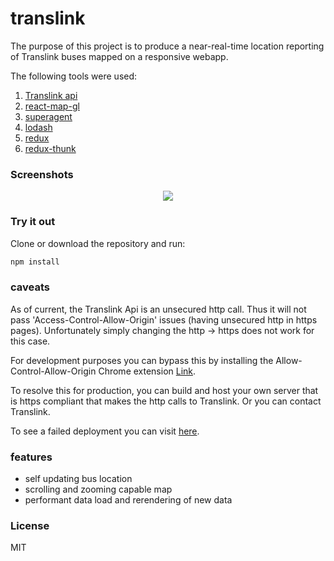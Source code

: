 # translink

The purpose of this project is to produce a near-real-time location reporting of Translink buses mapped on a responsive webapp.

The following tools were used:
1. [Translink api](https://developer.translink.ca)
2. [react-map-gl](https://github.com/uber/react-map-gl)
3. [superagent](https://github.com/visionmedia/superagent)
4. [lodash](https://lodash.com/)
5. [redux](https://redux.js.org/)
6. [redux-thunk](https://github.com/gaearon/redux-thunk)

### Screenshots

<p align="center">
	<img src="https://github.com/ApolloMuses/translink/master/screenshots/ss.png"/>
</p>

### Try it out

Clone or download the repository and run:
```ruby
npm install
```


### caveats

As of current, the Translink Api is an unsecured http call. Thus it will not pass 'Access-Control-Allow-Origin' issues (having unsecured http in https pages). Unfortunately simply changing the http -> https does not work for this case.

For development purposes you can bypass this by installing the Allow-Control-Allow-Origin Chrome extension [Link](https://chrome.google.com/webstore/detail/allow-control-allow-origi/nlfbmbojpeacfghkpbjhddihlkkiljbi).

To resolve this for production, you can build and host your own server that is https compliant that makes the http calls to Translink. Or you can contact Translink.

To see a failed deployment you can visit [here](https://translink-79b18.firebaseapp.com/).

### features

- self updating bus location
- scrolling and zooming capable map
- performant data load and rerendering of new data


### License
MIT

